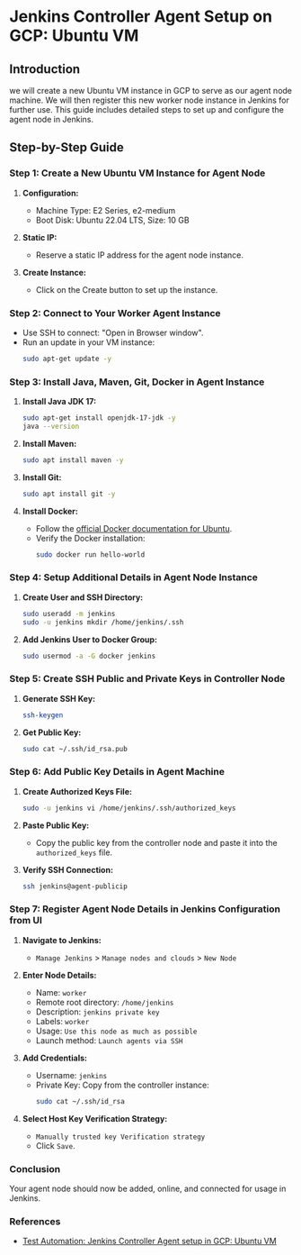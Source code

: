 # Jenkins Controller Agent Setup on GCP: Ubuntu VM


## Introduction
 we will create a new Ubuntu VM instance in GCP to serve as our agent node machine. We will then register this new worker node instance in Jenkins for further use. This guide includes detailed steps to set up and configure the agent node in Jenkins.

## Step-by-Step Guide

### Step 1: Create a New Ubuntu VM Instance for Agent Node
1. **Configuration:**
    - Machine Type: E2 Series, e2-medium
    - Boot Disk: Ubuntu 22.04 LTS, Size: 10 GB

2. **Static IP:**
    - Reserve a static IP address for the agent node instance.

3. **Create Instance:**
    - Click on the Create button to set up the instance.

### Step 2: Connect to Your Worker Agent Instance
- Use SSH to connect: "Open in Browser window".
- Run an update in your VM instance:
    ```sh
    sudo apt-get update -y
    ```

### Step 3: Install Java, Maven, Git, Docker in Agent Instance
1. **Install Java JDK 17:**
    ```sh
    sudo apt-get install openjdk-17-jdk -y
    java --version
    ```

2. **Install Maven:**
    ```sh
    sudo apt install maven -y
    ```

3. **Install Git:**
    ```sh
    sudo apt install git -y
    ```

4. **Install Docker:**
    - Follow the [official Docker documentation for Ubuntu](https://docs.docker.com/engine/install/ubuntu/).
    - Verify the Docker installation:
        ```sh
        sudo docker run hello-world
        ```

### Step 4: Setup Additional Details in Agent Node Instance
1. **Create User and SSH Directory:**
    ```sh
    sudo useradd -m jenkins
    sudo -u jenkins mkdir /home/jenkins/.ssh
    ```

2. **Add Jenkins User to Docker Group:**
    ```sh
    sudo usermod -a -G docker jenkins
    ```

### Step 5: Create SSH Public and Private Keys in Controller Node
1. **Generate SSH Key:**
    ```sh
    ssh-keygen
    ```

2. **Get Public Key:**
    ```sh
    sudo cat ~/.ssh/id_rsa.pub
    ```

### Step 6: Add Public Key Details in Agent Machine
1. **Create Authorized Keys File:**
    ```sh
    sudo -u jenkins vi /home/jenkins/.ssh/authorized_keys
    ```

2. **Paste Public Key:**
    - Copy the public key from the controller node and paste it into the `authorized_keys` file.

3. **Verify SSH Connection:**
    ```sh
    ssh jenkins@agent-publicip
    ```

### Step 7: Register Agent Node Details in Jenkins Configuration from UI
1. **Navigate to Jenkins:**
    - `Manage Jenkins` > `Manage nodes and clouds` > `New Node`

2. **Enter Node Details:**
    - Name: `worker`
    - Remote root directory: `/home/jenkins`
    - Description: `jenkins private key`
    - Labels: `worker`
    - Usage: `Use this node as much as possible`
    - Launch method: `Launch agents via SSH`

3. **Add Credentials:**
    - Username: `jenkins`
    - Private Key: Copy from the controller instance:
        ```sh
        sudo cat ~/.ssh/id_rsa
        ```

4. **Select Host Key Verification Strategy:**
    - `Manually trusted key Verification strategy`
    - Click `Save`.

### Conclusion
Your agent node should now be added, online, and connected for usage in Jenkins.

### References
- [Test Automation: Jenkins Controller Agent setup in GCP: Ubuntu VM](https://medium.com/@nairgirish100/test-automation-jenkins-controller-agent-setup-in-gcp-ubuntu-vm-part-3-ee0d1d874dcc)



